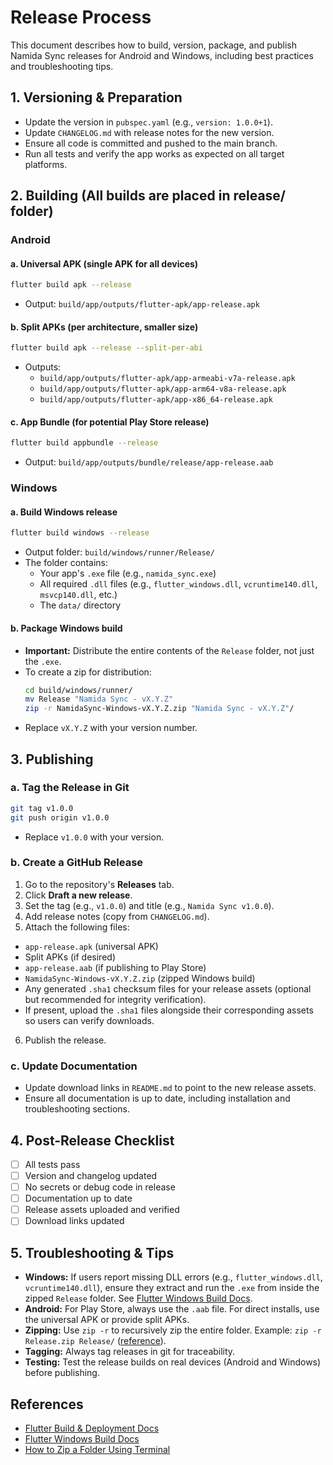 # Release Process

This document describes how to build, version, package, and publish Namida Sync releases for Android and Windows, including best practices and troubleshooting tips.

## 1. Versioning & Preparation

- Update the version in `pubspec.yaml` (e.g., `version: 1.0.0+1`).
- Update `CHANGELOG.md` with release notes for the new version.
- Ensure all code is committed and pushed to the main branch.
- Run all tests and verify the app works as expected on all target platforms.

## 2. Building (All builds are placed in release/ folder)

### Android

#### a. Universal APK (single APK for all devices)
```sh
flutter build apk --release
```
- Output: `build/app/outputs/flutter-apk/app-release.apk`

#### b. Split APKs (per architecture, smaller size)
```sh
flutter build apk --release --split-per-abi

```
- Outputs:
  - `build/app/outputs/flutter-apk/app-armeabi-v7a-release.apk`
  - `build/app/outputs/flutter-apk/app-arm64-v8a-release.apk`
  - `build/app/outputs/flutter-apk/app-x86_64-release.apk`

#### c. App Bundle (for potential Play Store release) 
```sh
flutter build appbundle --release
```
- Output: `build/app/outputs/bundle/release/app-release.aab`

### Windows

#### a. Build Windows release
```sh
flutter build windows --release

```
- Output folder: `build/windows/runner/Release/`
- The folder contains:
  - Your app's `.exe` file (e.g., `namida_sync.exe`)
  - All required `.dll` files (e.g., `flutter_windows.dll`, `vcruntime140.dll`, `msvcp140.dll`, etc.)
  - The `data/` directory

#### b. Package Windows build
- **Important:** Distribute the entire contents of the `Release` folder, not just the `.exe`.
- To create a zip for distribution:
  ```sh
  cd build/windows/runner/
  mv Release "Namida Sync - vX.Y.Z"
  zip -r NamidaSync-Windows-vX.Y.Z.zip "Namida Sync - vX.Y.Z"/
  ```
- Replace `vX.Y.Z` with your version number.

## 3. Publishing

### a. Tag the Release in Git
```sh
git tag v1.0.0
git push origin v1.0.0
```
- Replace `v1.0.0` with your version.

### b. Create a GitHub Release
1. Go to the repository's **Releases** tab.
2. Click **Draft a new release**.
3. Set the tag (e.g., `v1.0.0`) and title (e.g., `Namida Sync v1.0.0`).
4. Add release notes (copy from `CHANGELOG.md`).
5. Attach the following files:
  - `app-release.apk` (universal APK)
  - Split APKs (if desired)
  - `app-release.aab` (if publishing to Play Store)
  - `NamidaSync-Windows-vX.Y.Z.zip` (zipped Windows build)
  - Any generated `.sha1` checksum files for your release assets (optional but recommended for integrity verification).  
  - If present, upload the `.sha1` files alongside their corresponding assets so users can verify downloads.
6. Publish the release.

### c. Update Documentation
- Update download links in `README.md` to point to the new release assets.
- Ensure all documentation is up to date, including installation and troubleshooting sections.

## 4. Post-Release Checklist
- [ ] All tests pass
- [ ] Version and changelog updated
- [ ] No secrets or debug code in release
- [ ] Documentation up to date
- [ ] Release assets uploaded and verified
- [ ] Download links updated

## 5. Troubleshooting & Tips

- **Windows:** If users report missing DLL errors (e.g., `flutter_windows.dll`, `vcruntime140.dll`), ensure they extract and run the `.exe` from inside the zipped `Release` folder. See [Flutter Windows Build Docs](https://docs.flutter.dev/platform-integration/windows/building).
- **Android:** For Play Store, always use the `.aab` file. For direct installs, use the universal APK or provide split APKs.
- **Zipping:** Use `zip -r` to recursively zip the entire folder. Example: `zip -r Release.zip Release/` ([reference](https://themightymo.com/how-to-zip-a-folder-using-terminal-or-command-line/)).
- **Tagging:** Always tag releases in git for traceability.
- **Testing:** Test the release builds on real devices (Android and Windows) before publishing.

## References
- [Flutter Build & Deployment Docs](https://docs.flutter.dev/deployment)
- [Flutter Windows Build Docs](https://docs.flutter.dev/platform-integration/windows/building)
- [How to Zip a Folder Using Terminal](https://themightymo.com/how-to-zip-a-folder-using-terminal-or-command-line/) 